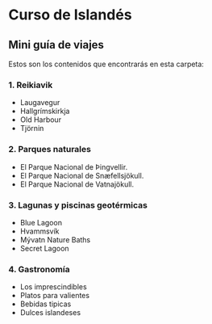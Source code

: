 # Curso de Islandés

## Mini guía de viajes
Estos son los contenidos que encontrarás en esta carpeta:

### 1. Reikiavik
- Laugavegur
- Hallgrímskirkja
- Old Harbour
- Tjörnin

### 2. Parques naturales
- El Parque Nacional de Þingvellir.
- El Parque Nacional de Snæfellsjökull.
- El Parque Nacional de Vatnajökull.

### 3. Lagunas y piscinas geotérmicas
- Blue Lagoon
- Hvammsvík
- Mývatn Nature Baths
- Secret Lagoon

### 4. Gastronomía
- Los imprescindibles
- Platos para valientes
- Bebidas tipicas
- Dulces islandeses